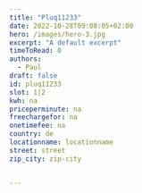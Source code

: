 ```yaml
---
title: "Pluq11233"
date: 2022-10-28T09:08:05+02:00
hero: /images/hero-3.jpg
excerpt: "A default excerpt"
timeToRead: 0
authors:
  - Paul
draft: false
id: pluq11233
slot: 1|2
kwh: na
priceperminute: na
freechargefor: na
onetimefee: na
country: de
locationname: locationname
street: street
zip_city: zip-city


---
```

